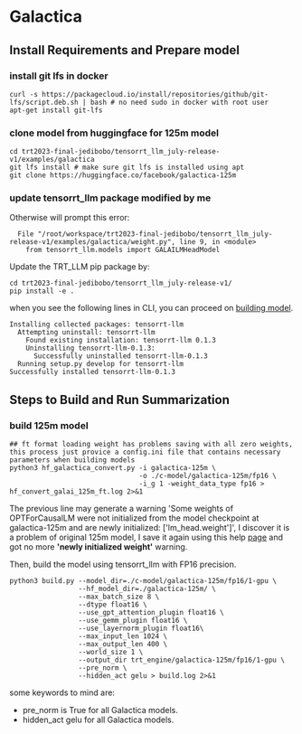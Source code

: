 # Galactica


## Install Requirements and Prepare model
### install git lfs in docker
```shell
curl -s https://packagecloud.io/install/repositories/github/git-lfs/script.deb.sh | bash # no need sudo in docker with root user
apt-get install git-lfs
```

### clone model from huggingface for 125m model
```shell
cd trt2023-final-jedibobo/tensorrt_llm_july-release-v1/examples/galactica
git lfs install # make sure git lfs is installed using apt
git clone https://huggingface.co/facebook/galactica-125m
```

### update tensorrt_llm package modified by me
Otherwise will prompt this error:
```shell
  File "/root/workspace/trt2023-final-jedibobo/tensorrt_llm_july-release-v1/examples/galactica/weight.py", line 9, in <module>
    from tensorrt_llm.models import GALAILMHeadModel
```
Update the TRT_LLM pip package by:
```shell
cd trt2023-final-jedibobo/tensorrt_llm_july-release-v1/
pip install -e .
```
when you see the following lines in CLI, you can proceed on [building model](#steps-to-build-and-run-summarization).
```shell
Installing collected packages: tensorrt-llm
  Attempting uninstall: tensorrt-llm
    Found existing installation: tensorrt-llm 0.1.3
    Uninstalling tensorrt-llm-0.1.3:
      Successfully uninstalled tensorrt-llm-0.1.3
  Running setup.py develop for tensorrt-llm
Successfully installed tensorrt-llm-0.1.3
```

<a name="Steps to Build and Run Summarization"></a>

## Steps to Build and Run Summarization
### build 125m model
```shell
## ft format loading weight has problems saving with all zero weights, this process just provice a config.ini file that contains necessary parameters when building models
python3 hf_galactica_convert.py -i galactica-125m \
                                -o ./c-model/galactica-125m/fp16 \
                                -i_g 1 -weight_data_type fp16 > hf_convert_galai_125m_ft.log 2>&1
```
The previous line may generate a warning 'Some weights of OPTForCausalLM were not initialized from the model checkpoint at galactica-125m and are newly initialized: ['lm_head.weight']', I discover it is a problem of original 125m model, I save it again using this help [page](https://colab.research.google.com/drive/1hjnB9VBMnbVIJiTNdQWZbL0yIAqF75WZ?usp=sharing#scrollTo=m--OZ0l8bCQQ) and got no more **'newly initialized weight'** warning. 

Then, build the model using tensorrt_llm with FP16 precision.
```shell
python3 build.py --model_dir=./c-model/galactica-125m/fp16/1-gpu \
                 --hf_model_dir=./galactica-125m/ \
                 --max_batch_size 8 \
                 --dtype float16 \
                 --use_gpt_attention_plugin float16 \
                 --use_gemm_plugin float16 \
                 --use_layernorm_plugin float16\
                 --max_input_len 1024 \
                 --max_output_len 400 \
                 --world_size 1 \
                 --output_dir trt_engine/galactica-125m/fp16/1-gpu \
                 --pre_norm \
                 --hidden_act gelu > build.log 2>&1
```

some keywords to mind are:
- pre_norm is True for all Galactica models.
- hidden_act gelu for all Galactica models.